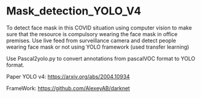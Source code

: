 # Mask_detection_YOLO_V4

To detect face mask in this COVID situation using computer vision to make sure that the resource is compulsory wearing the face mask in office premises. Use live feed from surveillance camera and detect people wearing face mask or not using YOLO framework (used transfer learning)<p>

Use Pascal2yolo.py to convert annotations from pascalVOC format to YOLO format.<p>
Paper YOLO v4: https://arxiv.org/abs/2004.10934<p>
FrameWork: https://github.com/AlexeyAB/darknet
